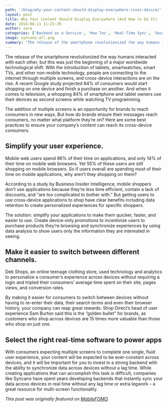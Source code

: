 ```yaml
---
path: '/blog/why-your-content-should-display-everywhere-cross-device/'
layout: post
title: Why Your Content Should Display Everywhere (And How to Do It)
date: 2014-08-11 11:21:29
author: sara
categories: ['Backend as a Service', 'How Tos', 'Real-Time Sync', 'Second Screen']
image: syncano-all.png
summary: "The release of the smartphone revolutionized the way humans interacted with each other, but this was just the beginning of a major worldwide technological shift. With the introduction of tablets, smartwatches, smart TVs, and other non-mobile technology, people are connecting to the internet through multiple screens, and cross-device interactions are on the rise. A recent Google study projected 84% of consumers would start shopping on one device and finish a purchase on another. And when it comes to television, a whopping 84% of smartphone and tablet owners use their devices as second screens while watching TV programming. The addition of multiple screens is an opportunity for brands to reach consumers in new ways. But how do brands ensure their messages reach consumers, no matter what platform they’re on? Here are some best practices to ensure your company’s content can reach its cross-device consumers."
---
```

The release of the smartphone revolutionized the way humans interacted with each other, but this was just the beginning of a major worldwide technological shift. With the introduction of tablets, smartwatches, smart TVs, and other non-mobile technology, people are connecting to the internet through multiple screens, and cross-device interactions are on the rise. A recent Google study projected 84% of consumers would start shopping on one device and finish a purchase on another. And when it comes to television, a whopping 84% of smartphone and tablet owners use their devices as second screens while watching TV programming.

The addition of multiple screens is an opportunity for brands to reach consumers in new ways. But how do brands ensure their messages reach consumers, no matter what platform they’re on? Here are some best practices to ensure your company’s content can reach its cross-device consumers.<!--more-->
<h2>Simplify your user experience.</h2>
Mobile web users spend 86% of their time on applications, and only 14% of their time on mobile web browsers. Yet 55% of these users are still shopping on mobile browsers. So if users overall are spending most of their time on mobile applications, why aren’t they shopping on them?

According to a study by Business Insider Intelligence, mobile shoppers don’t use applications because they’re less time efficient, contain a lack of discounts, and “are too complicated to bother with.” But getting users to use cross-device applications to shop have clear benefits including data retention to create personalized experiences for specific shoppers.

The solution: simplify your applications to make them quicker, faster, and easier to use. Create device-only promotions to incentivize users to purchase products they’re browsing and synchronize experiences by using data analysis to show users only the information they are interested in seeing.
<h2>Make it easier to switch between different channels.</h2>
Deb Shops, an online teenage clothing store, used technology and analytics to personalize a consumer’s experience across devices without requiring a login and tripled their consumers’ average time spent on their site, pages views, and conversion rates.

By making it easier for consumers to switch between devices without having to re-enter their data, their search terms and even their browser history, your company can reap great rewards. Shop Direct’s head of user experience Sam Burton said this is the “golden bullet” for brands, as customers who shop across devices are 15 times more valuable than those who shop on just one.
<h2>Select the right real-time software to power apps</h2>
With consumers expecting multiple screens to complete one single, fluid user experience, your content will be expected to be ever-constant across devices, and it will be important for you to invest in a strong backend with the ability to synchronize data across devices without a lag time. While creating applications that can accomplish this task is difficult, companies like Syncano have spent years developing backends that instantly sync your data across devices in real time without any lag time or extra legwork – a great resource for multi-screen functionality.

<em>This post was originally featured on <a href="http://mobilefomo.com/2014/04/content-display-and-it/">MobileFOMO</a>.</em>